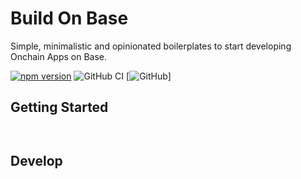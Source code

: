# Build On Base

Simple, minimalistic and opinionated boilerplates to start developing Onchain Apps on Base.

[![npm version](https://badge.fury.io/js/build-on-base.svg)](https://badge.fury.io/js/build-on-base) ![GitHub CI](https://github.com/EdsonAlcala/build-on-base-cli/actions/workflows/node.yml/badge.svg) [![GitHub](https://img.shields.io/github/license/edsonalcala/build-on-base-cli)]

## Getting Started

<IMAGE>

```bash

```

## Develop

